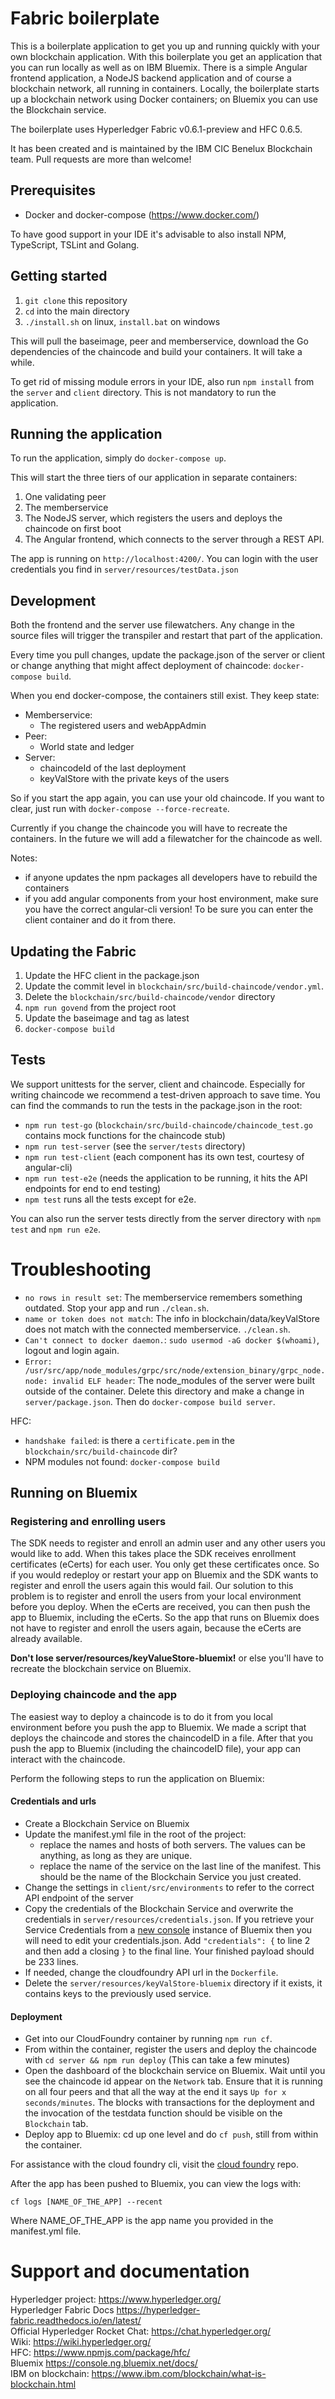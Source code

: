 # Fabric boilerplate
This is a boilerplate application to get you up and running quickly with your own blockchain application. With this boilerplate you get an application that you can run locally as well as on IBM Bluemix. There is a simple Angular frontend application, a NodeJS backend application and of course a blockchain network, all running in containers. Locally, the boilerplate starts up a blockchain network using Docker containers; on Bluemix you can use the Blockchain service.

The boilerplate uses Hyperledger Fabric v0.6.1-preview and HFC 0.6.5.

It has been created and is maintained by the IBM CIC Benelux Blockchain team. Pull requests are more than welcome!

## Prerequisites
- Docker and docker-compose (https://www.docker.com/)

To have good support in your IDE it's advisable to also install NPM, TypeScript, TSLint and Golang.

## Getting started
1. `git clone` this repository
2. `cd` into the main directory  
3. `./install.sh` on linux, `install.bat` on windows

This will pull the baseimage, peer and memberservice, download the Go dependencies of the chaincode and build your containers. It will take a while.  

To get rid of missing module errors in your IDE, also run `npm install` from the `server` and `client` directory. This is not mandatory to run the application.

## Running the application
To run the application, simply do `docker-compose up`.

This will start the three tiers of our application in separate containers:  
1. One validating peer  
2. The memberservice  
3. The NodeJS server, which registers the users and deploys the chaincode on first boot  
4. The Angular frontend, which connects to the server through a REST API.  

The app is running on `http://localhost:4200/`. You can login with the user credentials you find in `server/resources/testData.json`  

## Development
Both the frontend and the server use filewatchers. Any change in the source files will trigger the transpiler and restart that part of the application.  

Every time you pull changes, update the package.json of the server or client or change anything that might affect deployment of chaincode: `docker-compose build`.  

When you end docker-compose, the containers still exist. They keep state:  
- Memberservice:  
  - The registered users and webAppAdmin  
- Peer:  
  - World state and ledger  
- Server:  
  - chaincodeId of the last deployment  
  - keyValStore with the private keys of the users  

So if you start the app again, you can use your old chaincode. If you want to clear, just run with `docker-compose --force-recreate`.  

Currently if you change the chaincode you will have to recreate the containers. In the future we will add a filewatcher for the chaincode as well.

Notes:
- if anyone updates the npm packages all developers have to rebuild the containers  
- if you add angular components from your host environment, make sure you have the correct angular-cli version! To be sure you can enter the client container and do it from there.

## Updating the Fabric
1. Update the HFC client in the package.json  
2. Update the commit level in `blockchain/src/build-chaincode/vendor.yml`.
3. Delete the `blockchain/src/build-chaincode/vendor` directory  
4. `npm run govend` from the project root  
5. Update the baseimage and tag as latest
6. `docker-compose build`  

## Tests
We support unittests for the server, client and chaincode. Especially for writing chaincode we recommend a test-driven approach to save time. You can find the commands to run the tests in the package.json in the root:  
- `npm run test-go` (`blockchain/src/build-chaincode/chaincode_test.go` contains mock functions for the chaincode stub)
- `npm run test-server` (see the `server/tests` directory)
- `npm run test-client` (each component has its own test, courtesy of angular-cli)
- `npm run test-e2e` (needs the application to be running, it hits the API endpoints for end to end testing)
- `npm test` runs all the tests except for e2e.

You can also run the server tests directly from the server directory with `npm test` and `npm run e2e`.

# Troubleshooting
- `no rows in result set`: The memberservice remembers something outdated. Stop your app and run `./clean.sh`.
- `name or token does not match`: The info in blockchain/data/keyValStore does not match with the connected memberservice. `./clean.sh`.
- `Can't connect to docker daemon.`: `sudo usermod -aG docker $(whoami)`, logout and login again.
- `Error: /usr/src/app/node_modules/grpc/src/node/extension_binary/grpc_node.node: invalid ELF header`: The node_modules of the server were built outside of the container. Delete this directory and make a change in `server/package.json`. Then do `docker-compose build server`.

HFC:

- `handshake failed`: is there a `certificate.pem` in the `blockchain/src/build-chaincode` dir?
- NPM modules not found: `docker-compose build`

## Running on Bluemix

### Registering and enrolling users
The SDK needs to register and enroll an admin user and any other users you would like to add. When this takes place the SDK receives enrollment certificates (eCerts) for each user. You only get these certificates once. So if you would redeploy or restart your app on Bluemix and the SDK wants to register and enroll the users again this would fail. Our solution to this problem is to register and enroll the users from your local environment before you deploy. When the eCerts are received, you can then push the app to Bluemix, including the eCerts. So the app that runs on Bluemix does not have to register and enroll the users again, because the eCerts are already available.  

**Don't lose server/resources/keyValueStore-bluemix!** or else you'll have to recreate the blockchain service on Bluemix.

### Deploying chaincode and the app
The easiest way to deploy a chaincode is to do it from you local environment before you push the app to Bluemix. We made a script that deploys the chaincode and stores the chaincodeID in a file. After that you push the app to Bluemix (including the chaincodeID file), your app can interact with the chaincode.

Perform the following steps to run the application on Bluemix:
#### Credentials and urls
- Create a Blockchain Service on Bluemix
- Update the manifest.yml file in the root of the project:
    - replace the names and hosts of both servers. The values can be anything, as long as they are unique.
    - replace the name of the service on the last line of the manifest. This should be the name of the Blockchain Service you just created.
- Change the settings in `client/src/environments` to refer to the correct API endpoint of the server
- Copy the credentials of the Blockchain Service and overwrite the credentials in `server/resources/credentials.json`. If you retrieve your Service Credentials from a [new console](https://new-console.ng.bluemix.net/#overview) instance of Bluemix then you will need to edit your credentials.json. Add `"credentials": {` to line 2 and then add a closing `}` to the final line.  Your finished payload should be 233 lines.  
- If needed, change the cloudfoundry API url in the `Dockerfile`.
- Delete the `server/resources/keyValStore-bluemix` directory if it exists, it contains keys to the previously used service.

#### Deployment
- Get into our CloudFoundry container by running `npm run cf`.  
- From within the container, register the users and deploy the chaincode with `cd server && npm run deploy` (This can take a few minutes)
- Open the dashboard of the blockchain service on Bluemix. Wait until you see the chaincode id appear on the `Network` tab. Ensure that it is running on all four peers and that all the way at the end it says `Up for x seconds/minutes`. The blocks with transactions for the deployment and the invocation of the testdata function should be visible on the `Blockchain` tab.
- Deploy app to Bluemix: cd up one level and do `cf push`, still from within the container.

For assistance with the cloud foundry cli, visit the [cloud foundry](https://github.com/cloudfoundry/cli#downloads) repo.  

After the app has been pushed to Bluemix, you can view the logs with:

`cf logs [NAME_OF_THE_APP] --recent`

Where NAME_OF_THE_APP is the app name you provided in the manifest.yml file.

# Support and documentation
Hyperledger project:                https://www.hyperledger.org/  
Hyperledger Fabric Docs             https://hyperledger-fabric.readthedocs.io/en/latest/  
Official Hyperledger Rocket Chat:   https://chat.hyperledger.org/  
Wiki:                               https://wiki.hyperledger.org/  
HFC:                                https://www.npmjs.com/package/hfc/    
Bluemix                             https://console.ng.bluemix.net/docs/    
IBM on blockchain:                  https://www.ibm.com/blockchain/what-is-blockchain.html    
